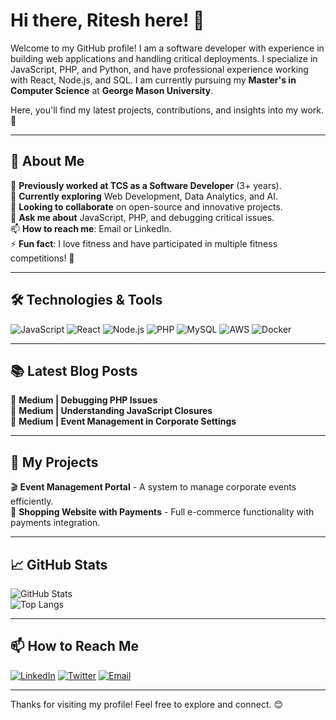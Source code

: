 # Hi there, Ritesh here! 👋  
Welcome to my GitHub profile! I am a software developer with experience in building web applications and handling critical deployments. I specialize in JavaScript, PHP, and Python, and have professional experience working with React, Node.js, and SQL. I am currently pursuing my **Master's in Computer Science** at **George Mason University**.  

Here, you'll find my latest projects, contributions, and insights into my work. 🚀  

---

## 🌟 About Me  
🔭 **Previously worked at TCS as a Software Developer** (3+ years).  
🌱 **Currently exploring** Web Development, Data Analytics, and AI.  
👯 **Looking to collaborate** on open-source and innovative projects.  
💬 **Ask me about** JavaScript, PHP, and debugging critical issues.  
📫 **How to reach me**: Email or LinkedIn.  
⚡ **Fun fact**: I love fitness and have participated in multiple fitness competitions! 💪  

---

## 🛠️ Technologies & Tools  
![JavaScript](https://img.shields.io/badge/-JavaScript-F7DF1E?style=for-the-badge&logo=javascript&logoColor=black)  ![React](https://img.shields.io/badge/-React-61DAFB?style=for-the-badge&logo=react&logoColor=black)  ![Node.js](https://img.shields.io/badge/-Node.js-339933?style=for-the-badge&logo=node.js&logoColor=white)   ![PHP](https://img.shields.io/badge/-PHP-777BB4?style=for-the-badge&logo=php&logoColor=white)   ![MySQL](https://img.shields.io/badge/-MySQL-4479A1?style=for-the-badge&logo=mysql&logoColor=white)  ![AWS](https://img.shields.io/badge/-AWS-FF9900?style=for-the-badge&logo=amazonaws&logoColor=white)  ![Docker](https://img.shields.io/badge/-Docker-2496ED?style=for-the-badge&logo=docker&logoColor=white)  

---

## 📚 Latest Blog Posts  
📖 **Medium | Debugging PHP Issues**  
📖 **Medium | Understanding JavaScript Closures**  
📖 **Medium | Event Management in Corporate Settings**  

---

## 🌱 My Projects  
🎬 **Event Management Portal** - A system to manage corporate events efficiently.   
🛒 **Shopping Website with Payments** - Full e-commerce functionality with payments integration.  
 

---

## 📈 GitHub Stats  
![GitHub Stats](https://github-readme-stats.vercel.app/api?username=riteshsandbhor&show_icons=true&theme=dark)  
![Top Langs](https://github-readme-stats.vercel.app/api/top-langs/?username=riteshsandbhor&layout=compact)  

---

## 📫 How to Reach Me  
[![LinkedIn](https://img.shields.io/badge/-LinkedIn-0077B5?style=for-the-badge&logo=linkedin&logoColor=white)](https://linkedin.com/in/riteshsandbhor)  [![Twitter](https://img.shields.io/badge/-Twitter-1DA1F2?style=for-the-badge&logo=twitter&logoColor=white)](https://x.com/RSandbh)  [![Email](https://img.shields.io/badge/-Email-D14836?style=for-the-badge&logo=gmail&logoColor=white)](mailto:ritesh.sandbhor14@gmail.com)  

---

Thanks for visiting my profile! Feel free to explore and connect. 😊  
